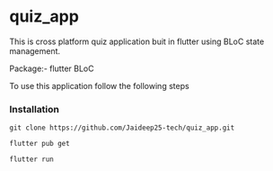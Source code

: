# quiz_app

This is cross platform quiz application buit in flutter using BLoC state management.

Package:- flutter BLoC

To use this application follow the following steps


### Installation
```
git clone https://github.com/Jaideep25-tech/quiz_app.git

flutter pub get

flutter run
```
